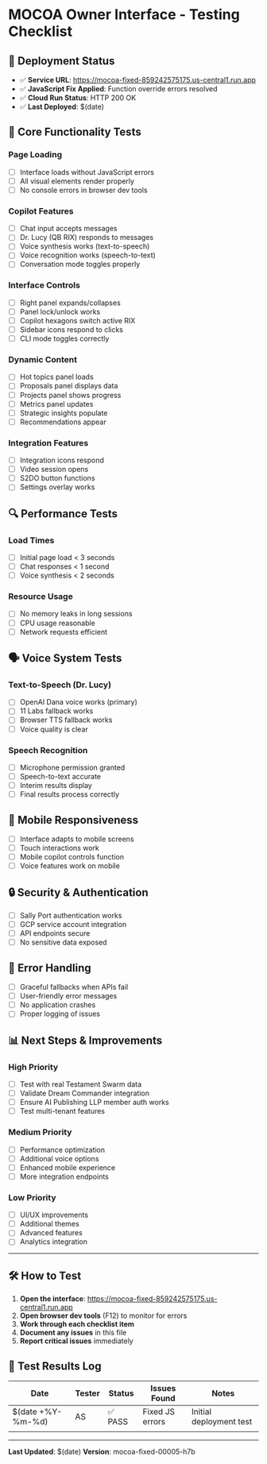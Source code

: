 # MOCOA Owner Interface - Testing Checklist

## 🚀 Deployment Status
- ✅ **Service URL**: https://mocoa-fixed-859242575175.us-central1.run.app
- ✅ **JavaScript Fix Applied**: Function override errors resolved
- ✅ **Cloud Run Status**: HTTP 200 OK
- ✅ **Last Deployed**: $(date)

## 🧪 Core Functionality Tests

### Page Loading
- [ ] Interface loads without JavaScript errors
- [ ] All visual elements render properly
- [ ] No console errors in browser dev tools

### Copilot Features
- [ ] Chat input accepts messages
- [ ] Dr. Lucy (QB RIX) responds to messages
- [ ] Voice synthesis works (text-to-speech)
- [ ] Voice recognition works (speech-to-text)
- [ ] Conversation mode toggles properly

### Interface Controls
- [ ] Right panel expands/collapses
- [ ] Panel lock/unlock works
- [ ] Copilot hexagons switch active RIX
- [ ] Sidebar icons respond to clicks
- [ ] CLI mode toggles correctly

### Dynamic Content
- [ ] Hot topics panel loads
- [ ] Proposals panel displays data
- [ ] Projects panel shows progress
- [ ] Metrics panel updates
- [ ] Strategic insights populate
- [ ] Recommendations appear

### Integration Features
- [ ] Integration icons respond
- [ ] Video session opens
- [ ] S2DO button functions
- [ ] Settings overlay works

## 🔍 Performance Tests

### Load Times
- [ ] Initial page load < 3 seconds
- [ ] Chat responses < 1 second
- [ ] Voice synthesis < 2 seconds

### Resource Usage
- [ ] No memory leaks in long sessions
- [ ] CPU usage reasonable
- [ ] Network requests efficient

## 🗣️ Voice System Tests

### Text-to-Speech (Dr. Lucy)
- [ ] OpenAI Dana voice works (primary)
- [ ] 11 Labs fallback works
- [ ] Browser TTS fallback works
- [ ] Voice quality is clear

### Speech Recognition
- [ ] Microphone permission granted
- [ ] Speech-to-text accurate
- [ ] Interim results display
- [ ] Final results process correctly

## 📱 Mobile Responsiveness
- [ ] Interface adapts to mobile screens
- [ ] Touch interactions work
- [ ] Mobile copilot controls function
- [ ] Voice features work on mobile

## 🔒 Security & Authentication
- [ ] Sally Port authentication works
- [ ] GCP service account integration
- [ ] API endpoints secure
- [ ] No sensitive data exposed

## 🚨 Error Handling
- [ ] Graceful fallbacks when APIs fail
- [ ] User-friendly error messages
- [ ] No application crashes
- [ ] Proper logging of issues

## 📊 Next Steps & Improvements

### High Priority
- [ ] Test with real Testament Swarm data
- [ ] Validate Dream Commander integration
- [ ] Ensure AI Publishing LLP member auth works
- [ ] Test multi-tenant features

### Medium Priority
- [ ] Performance optimization
- [ ] Additional voice options
- [ ] Enhanced mobile experience
- [ ] More integration endpoints

### Low Priority
- [ ] UI/UX improvements
- [ ] Additional themes
- [ ] Advanced features
- [ ] Analytics integration

---

## 🛠️ How to Test

1. **Open the interface**: https://mocoa-fixed-859242575175.us-central1.run.app
2. **Open browser dev tools** (F12) to monitor for errors
3. **Work through each checklist item**
4. **Document any issues** in this file
5. **Report critical issues** immediately

## 📝 Test Results Log

| Date | Tester | Status | Issues Found | Notes |
|------|---------|---------|-------------|-------|
| $(date +%Y-%m-%d) | AS | ✅ PASS | Fixed JS errors | Initial deployment test |
|      |         |        |             |       |

---

**Last Updated**: $(date)
**Version**: mocoa-fixed-00005-h7b
